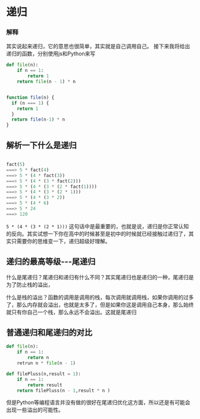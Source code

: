 # 递归


### 解释
其实说起来递归，它的意思也很简单，其实就是自己调用自己。
接下来我将给出递归的函数，分别使用js和Python来写

```python
def file(n):
    if n == 1:
        return 1
    return file(n - 1) * n

```

```javascript

function file(n) {
  if (n === 1) {
    return 1
  }
  return file(n-1) * n
}

```
## 解析一下什么是递归

```Python

fact(5)
===> 5 * fact(4)
===> 5 * (4 * fact(3))
===> 5 * (4 * (3 * fact(2)))
===> 5 * (4 * (3 * (2 * fact(1))))
===> 5 * (4 * (3 * (2 * 1)))
===> 5 * (4 * (3 * 2))
===> 5 * (4 * 6)
===> 5 * 24
===> 120

```

`5 * (4 * (3 * (2 * 1)))` 这句话中是最重要的，也就是说，递归是你正常认知的反向。其实试想一下你在高中的时候甚至是初中的时候就已经接触过递归了，其实只需要你的思维变一下，递归超级好理解。

## 递归的最高等级---尾递归

什么是尾递归？尾递归和递归有什么不同？其实尾递归也是递归的一种，尾递归是为了防止栈的溢出，

什么是栈的溢出？函数的调用是调用的栈，每次调用就调用栈，如果你调用的过多了，那么内存就会溢出，也就是太多了，但是如果你这是调用自己本身，那么始终就只有你自己一个栈，那么永远不会溢出。这就是尾递归

## 普通递归和尾递归的对比

```Python
def file(n):
    if n == 1:
        return n
    retrun n * file(n - 1)
```
```Python
def filePluss(n,result = 1):
    if n == 1:
        return result
    return filePluss(n - 1,result * n )
```
但是Python等编程语言并没有做的很好在尾递归优化这方面，所以还是有可能会出现一些溢出的可能性。

